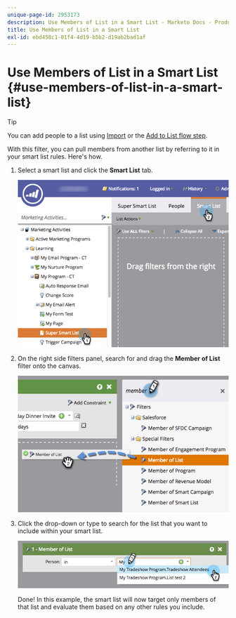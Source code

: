 ```yaml
---
unique-page-id: 2953173
description: Use Members of List in a Smart List - Marketo Docs - Product Documentation
title: Use Members of List in a Smart List
exl-id: ebd458c1-01f4-4d19-b5b2-d19ab2bad1af
---
```

# Use Members of List in a Smart List {#use-members-of-list-in-a-smart-list}

>[!TIP]
>
>You can add people to a list using [Import](/help/marketo/getting-started/quick-wins/import-a-list-of-people.md) or the [Add to List flow step](/help/marketo/product-docs/core-marketo-concepts/smart-campaigns/flow-actions/add-to-list.md).

With this filter, you can pull members from another list by referring to it in your smart list rules. Here's how.

1. Select a smart list and click the **Smart List** tab.

   ![](assets/smartlist-sltab.png)

1. On the right side filters panel, search for and drag the **Member of List** filter onto the canvas.

   ![](assets/use-members-of-list-in-a-smart-list-2nd.png)

1. Click the drop-down or type to search for the list that you want to include within your smart list.

   ![](assets/memberoflist.png)

   Done! In this example, the smart list will now target only members of that list and evaluate them based on any other rules you include.
